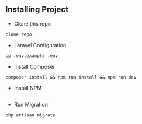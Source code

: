 ## Installing Project

- Clone this repo
```
clone repo
```
- Laravel Configuration
```
cp .env.example .env
```
- Install Composer
```
composer install && npm run install && npm run dev
```
- Install NPM
```

```
- Run Migration
```
php artisan migrate
```
